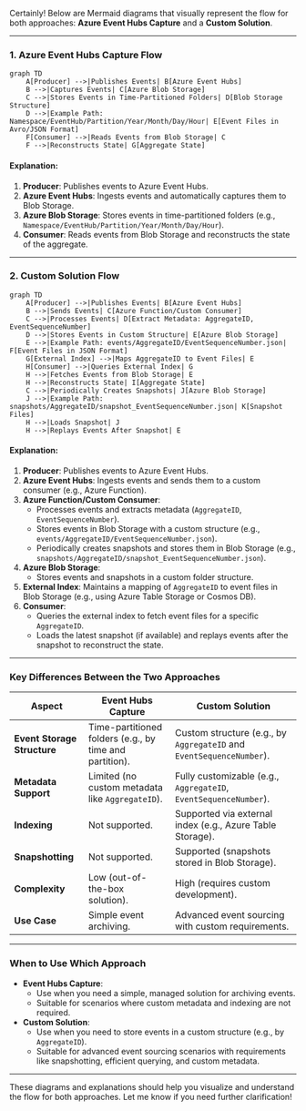 Certainly! Below are Mermaid diagrams that visually represent the flow for both approaches: **Azure Event Hubs Capture** and a **Custom Solution**.

---

### **1. Azure Event Hubs Capture Flow**

```mermaid
graph TD
    A[Producer] -->|Publishes Events| B[Azure Event Hubs]
    B -->|Captures Events| C[Azure Blob Storage]
    C -->|Stores Events in Time-Partitioned Folders| D[Blob Storage Structure]
    D -->|Example Path: Namespace/EventHub/Partition/Year/Month/Day/Hour| E[Event Files in Avro/JSON Format]
    F[Consumer] -->|Reads Events from Blob Storage| C
    F -->|Reconstructs State| G[Aggregate State]
```

#### **Explanation**:
1. **Producer**: Publishes events to Azure Event Hubs.
2. **Azure Event Hubs**: Ingests events and automatically captures them to Blob Storage.
3. **Azure Blob Storage**: Stores events in time-partitioned folders (e.g., `Namespace/EventHub/Partition/Year/Month/Day/Hour`).
4. **Consumer**: Reads events from Blob Storage and reconstructs the state of the aggregate.

---

### **2. Custom Solution Flow**

```mermaid
graph TD
    A[Producer] -->|Publishes Events| B[Azure Event Hubs]
    B -->|Sends Events| C[Azure Function/Custom Consumer]
    C -->|Processes Events| D[Extract Metadata: AggregateID, EventSequenceNumber]
    D -->|Stores Events in Custom Structure| E[Azure Blob Storage]
    E -->|Example Path: events/AggregateID/EventSequenceNumber.json| F[Event Files in JSON Format]
    G[External Index] -->|Maps AggregateID to Event Files| E
    H[Consumer] -->|Queries External Index| G
    H -->|Fetches Events from Blob Storage| E
    H -->|Reconstructs State| I[Aggregate State]
    C -->|Periodically Creates Snapshots| J[Azure Blob Storage]
    J -->|Example Path: snapshots/AggregateID/snapshot_EventSequenceNumber.json| K[Snapshot Files]
    H -->|Loads Snapshot| J
    H -->|Replays Events After Snapshot| E
```

#### **Explanation**:
1. **Producer**: Publishes events to Azure Event Hubs.
2. **Azure Event Hubs**: Ingests events and sends them to a custom consumer (e.g., Azure Function).
3. **Azure Function/Custom Consumer**:
   - Processes events and extracts metadata (`AggregateID`, `EventSequenceNumber`).
   - Stores events in Blob Storage with a custom structure (e.g., `events/AggregateID/EventSequenceNumber.json`).
   - Periodically creates snapshots and stores them in Blob Storage (e.g., `snapshots/AggregateID/snapshot_EventSequenceNumber.json`).
4. **Azure Blob Storage**:
   - Stores events and snapshots in a custom folder structure.
5. **External Index**: Maintains a mapping of `AggregateID` to event files in Blob Storage (e.g., using Azure Table Storage or Cosmos DB).
6. **Consumer**:
   - Queries the external index to fetch event files for a specific `AggregateID`.
   - Loads the latest snapshot (if available) and replays events after the snapshot to reconstruct the state.

---

### **Key Differences Between the Two Approaches**

| **Aspect**                | **Event Hubs Capture**                          | **Custom Solution**                          |
|---------------------------|------------------------------------------------|---------------------------------------------|
| **Event Storage Structure** | Time-partitioned folders (e.g., by time and partition). | Custom structure (e.g., by `AggregateID` and `EventSequenceNumber`). |
| **Metadata Support**       | Limited (no custom metadata like `AggregateID`). | Fully customizable (e.g., `AggregateID`, `EventSequenceNumber`). |
| **Indexing**               | Not supported.                                 | Supported via external index (e.g., Azure Table Storage). |
| **Snapshotting**           | Not supported.                                 | Supported (snapshots stored in Blob Storage). |
| **Complexity**             | Low (out-of-the-box solution).                 | High (requires custom development).         |
| **Use Case**               | Simple event archiving.                        | Advanced event sourcing with custom requirements. |

---

### **When to Use Which Approach**
- **Event Hubs Capture**:
  - Use when you need a simple, managed solution for archiving events.
  - Suitable for scenarios where custom metadata and indexing are not required.
- **Custom Solution**:
  - Use when you need to store events in a custom structure (e.g., by `AggregateID`).
  - Suitable for advanced event sourcing scenarios with requirements like snapshotting, efficient querying, and custom metadata.

---

These diagrams and explanations should help you visualize and understand the flow for both approaches. Let me know if you need further clarification!